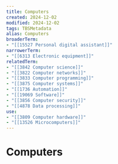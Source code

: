 ```yaml
---
title: Computers
created: 2024-12-02
modified: 2024-12-02
tags: TBSMetadata
alias: Computers
broaderTerm:
- "[[15527 Personal digital assistant]]"
narrowerTerm:
- "[[6313 Electronic equipment]]"
relatedTerm:
- "[[3842 Computer science]]"
- "[[3822 Computer networks]]"
- "[[3833 Computer programming]]"
- "[[3875 Computer systems]]"
- "[[1736 Automation]]"
- "[[19069 Software]]"
- "[[3856 Computer security]]"
- "[[4878 Data processing]]"
use:
- "[[3809 Computer hardware]]"
- "[[13526 Microcomputers]]"
---
```

# Computers
